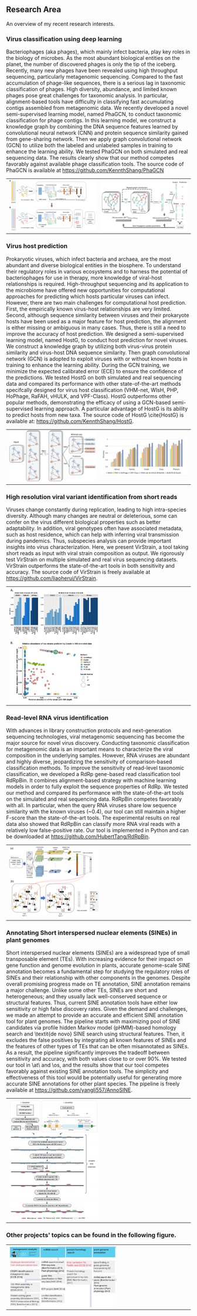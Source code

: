 
## Research Area

An overview of my recent research interests. 

### Virus classification using deep learning
Bacteriophages (aka phages), which mainly infect bacteria, play key roles in the biology of microbes. As the most abundant biological entities on the planet, the number of discovered phages is only the tip of the iceberg. Recently, many new phages have been revealed using high throughput sequencing, particularly metagenomic sequencing. Compared to the fast accumulation of phage-like sequences, there is a serious lag in taxonomic classification of phages. High diversity, abundance, and limited known phages pose great challenges for taxonomic analysis. In particular, alignment-based tools have difficulty in classifying fast accumulating contigs assembled from metagenomic data. We recently developed a novel semi-supervised learning model, named PhaGCN, to conduct taxonomic classification for phage contigs. In this learning model, we construct a knowledge graph by combining the DNA sequence features learned by convolutional neural network (CNN) and protein sequence similarity gained from gene-sharing network. Then we apply graph convolutional network (GCN) to utilize both the labeled and unlabeled samples in training to enhance the learning ability. We tested PhaGCN on both simulated and real sequencing data. The results clearly show that our method competes favorably against available phage classification tools. The source code of PhaGCN is available at https://github.com/KennthShang/PhaGCN

<div>
<table border="0">
  <tr>
    <td width="50%">
      <img src="/imgs/Figure_2.jpg" width="100%">
    </td>
    <td width="50%">
      <img src="/imgs/Figure_3.jpg" width="100%">
    </td>
  </tr>
</table>
</div>



### Virus host prediction 

Prokaryotic viruses, which infect bacteria and archaea, are the most abundant and diverse biological entities in the biosphere. To understand their regulatory roles in various ecosystems and to harness the potential of bacteriophages for use in therapy, more knowledge of viral-host relationships is required. High-throughput sequencing and its application to the microbiome have offered new opportunities for computational approaches for predicting which hosts particular viruses can infect. However, there are two main challenges for computational host prediction. First, the empirically known virus-host relationships are very limited. Second, although sequence similarity between viruses and their prokaryote hosts have been used as a major feature for host prediction, the alignment is either missing or ambiguous in many cases. Thus, there is still a need to improve the accuracy of host prediction. We designed a semi-supervised learning model, named HostG, to conduct host prediction for novel viruses. We construct a knowledge graph by utilizing both virus-virus protein similarity and virus-host DNA sequence similarity. Then graph convolutional network (GCN) is adopted to exploit viruses with or without known hosts in training to enhance the learning ability. During the GCN training, we minimize the expected calibrated error (ECE) to ensure the confidence of the predictions. We tested HostG on both simulated and real sequencing data and compared its performance with other state-of-the-art methods specifcally designed for virus host classification (VHM-net, WIsH, PHP, HoPhage, RaFAH, vHULK, and VPF-Class). HostG outperforms other popular methods, demonstrating the efficacy of using a GCN-based semi-supervised learning approach. A particular advantage of HostG is its ability to predict hosts from new taxa.
The source code of HostG \cite{HostG} is available at: https://github.com/KennthShang/HostG.

<div>
<table border="0">
  <tr>
    <td width="50%">
      <img src="/imgs/HostGf-fig3.jpg" width="100%">
    </td>
    <td width="50%">
      <img src="/imgs/HostG-fig6.jpg" width="100%">
    </td>
  </tr>
</table>
</div>

### High resolution viral variant identification from short reads

Viruses change constantly during replication, leading to high intra-species diversity. Although many changes are neutral or deleterious, some can confer on the virus different biological properties such as better adaptability. In addition, viral genotypes often have associated metadata, such as host residence, which can help with inferring viral transmission during pandemics. Thus, subspecies analysis can provide important insights into virus characterization. Here, we present VirStrain, a tool taking short reads as input with viral strain composition as output. We rigorously test VirStrain on multiple simulated and real virus sequencing datasets. VirStrain outperforms the state-of-the-art tools in both sensitivity and accuracy.
The source code of VirStrain is freely available at https://github.com/liaoherui/VirStrain. 

<div>
<table border="0">
  <tr>
    <td width="60%">
      <img src="/imgs/fig_combine.png" width="50%">
    </td>
  </tr>
</table>
</div>

### Read-level RNA virus identification

With advances in library construction protocols and next-generation sequencing technologies, viral metagenomic sequencing has become the major source for novel virus discovery. Conducting taxonomic classification for metagenomic data is an important means to characterize the viral composition in the underlying samples. However, RNA viruses are abundant and highly diverse, jeopardizing the sensitivity of comparison-based classification methods. 
To improve the sensitivity of read-level taxonomic classification, we developed a RdRp gene-based read classification tool RdRpBin. It combines alignment-based strategy with machine learning models in order to fully exploit the sequence properties of RdRp. We tested our method and compared its performance with the state-of-the-art tools on the simulated and real sequencing data. RdRpBin competes favorably with all. In particular, when the query RNA viruses share low sequence similarity with the known viruses (~0.4), our tool can still maintain a higher F-score than the state-of-the-art tools. The experimental results on real data also showed that RdRpBin can classify more RNA viral reads with a relatively low false-positive rate. 
Our tool is implemented in Python and can be downloaded at https://github.com/HubertTang/RdRpBin.

<div>
<table border="0">
  <tr>
    <td width="60%">
      <img src="/imgs/model.jpg" width="50%">
    </td>
  </tr>
</table>
</div>

### Annotating Short interspersed nuclear elements (SINEs) in plant genomes

Short interspersed nuclear elements (SINEs) are a widespread type of small transposable element (TEs). With increasing evidence for their impact on gene function and genome evolution in plants, accurate genome-scale SINE annotation becomes a fundamental step for studying the regulatory roles of SINEs and their relationship with other components in the genomes. Despite overall promising progress made on TE annotation, SINE annotation remains a major challenge. Unlike some other TEs, SINEs are short and heterogeneous; and they usually lack well-conserved sequence or structural features. Thus, current SINE annotation tools have either low sensitivity or high false discovery rates. Given the demand and challenges, we made an attempt to provide an accurate and efficient SINE annotation tool for plant genomes. The pipeline starts with maximizing pool of SINE candidates via profile hidden Markov model (pHMM)-based homology search and \textit{de novo} SINE search using structural features. Then, it excludes the false positives by integrating all known features of SINEs and the features of other types of TEs that can be often misannotated as SINEs. As a result, the pipeline significantly improves the tradeoff between sensitivity and accuracy, with both values close to or over 90\%. We tested our tool in \at\ and \os, and the results show that our tool competes favorably against existing SINE annotation tools. The simplicity and effectiveness of this tool would be potentially useful for generating more accurate SINE annotations for other plant species. The pipeline is freely available at https://github.com/yangli557/AnnoSINE.

<div>
<table border="0">
  <tr>
    <td width="60%">
      <img src="/imgs/SINE.png" width="50%">
    </td>
  </tr>
</table>
</div>

### Other projects' topics can be found in the following figure. 

<div>
<table border="0">
  <tr>
    <td width="100%">
      <img src="/imgs/research.png" width="60%">
    </td>
  </tr>
</table>
</div>


